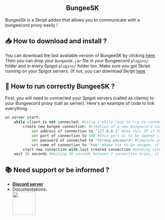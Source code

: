 <h2 align="center">BungeeSK</h2> 
BungeeSk is a Skript addon that allows you to communicate with a bungeecord proxy easily !

<br>

## 📥 How to download and install ?
You can download the last available version of BungeeSK by clicking [here](https://github.com/ZorgBtw/BungeeSK/releases/latest).
Then you can drop your `BungeeSK.jar` file in your Bungeecord `plugins/` folder and in every Spigot `plugins/` folder too. Make sure you got Skript running on your Spigot servers. (If not, you can download Skript [here](https://github.com/SkriptLang/Skript/releases/latest)

## 🚀 How to run correctly BungeeSK ?
First, you will need to connected your Spigot servers (called as clients) to your Bungeecord proxy (call as server).
Here's an example of code to link everything:
```py
on server start:
	while client is not connected: #Using a while loop to try to connect if the client is not connected
		create new bungee connection: #Creation of a new Bungeecord connection
			set address of connection to "127.0.0.1" #Use this IP if the Bungeecord is on the same machine
			set port of connection to 100 #This port as to be opened if the specified client is not hosted on the same machine as the server
			set password of connected to "Strong password" #Complete your password here, this has to be the same as the one in the Bungeecord config
			set name of connection to "hub" #Name has to be unique, if the same name is already connected, the connection will end
		start new connection with last created connection #Sending connection request to the server
	wait 30 seconds #Waiting 30 seconds between 2 connection tries, it's recommended to not decrease this value
```

## 📚 Need support or be informed ?
- [**Discord server**](https://discord.gg/PCnyMDsTRA)
- Documentations:<br>
<a href="https://docs.skunity.com/syntax/search/addon:bungeesk"> <img src="https://skunity.com/branding/buttons/get_on_docs_3.png" height="75"></img></a>
